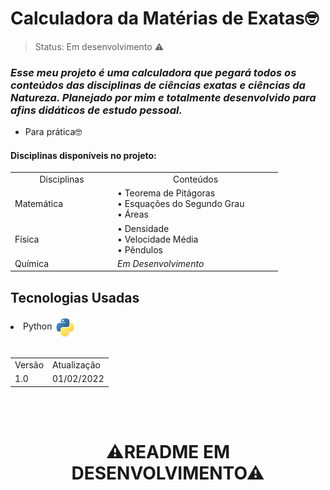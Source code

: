 <h1>Calculadora da Matérias de Exatas🤓</h1>

> Status: Em desenvolvimento ⚠

<h3><i>Esse meu projeto é uma calculadora que pegará todos os conteúdos das disciplinas de ciências exatas e ciências da Natureza. Planejado por mim e totalmente desenvolvido para afins didáticos de estudo pessoal.</i></h3>

- Para prática🤓
<h4>Disciplinas disponíveis no projeto:</h4>

<table align="center">
  <tr>
    <td align="center" width=150>Disciplinas</td>
    <td align="center" width=250>Conteúdos</td>
  </tr>
  <tr>
    <td>
      Matemática
    </td>
    <td>
      • Teorema de Pitágoras
      <br>
      • Esquações do Segundo Grau
      <br>
      • Áreas
    </td>
  </tr>
  <tr>
    <td>
      Física
    </td>
    <td>
      • Densidade
      <br>
      • Velocidade Média
      <br>
      • Pêndulos
    </td>
  </tr>
  <tr>
    <td>
      Química
    </td>
    <td>
      <i>Em Desenvolvimento</i>
    </td>
  </tr>
</table>

<h2>Tecnologias Usadas</h2>
<li>Python <img align="center" alt="math-html" height="35" width="35" src="https://raw.githubusercontent.com/devicons/devicon/master/icons/python/python-original.svg"></li>
<br>

<table align="center">
  <tr>
    <td>Versão</td>
    <td>Atualização</td>
  </tr>
  <tr>
    <td>1.0</td>
    <td>01/02/2022</td>
  </tr>
</table>
<br><br>
<h1 align="center">⚠README EM DESENVOLVIMENTO⚠</h1>
